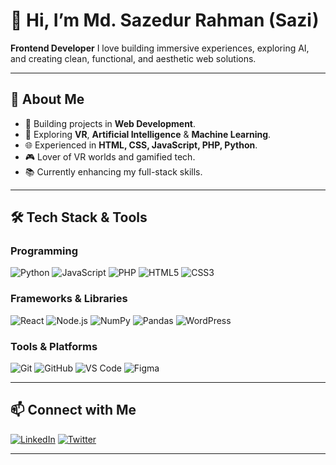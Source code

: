 # 👋 Hi, I’m Md. Sazedur Rahman (Sazi)

**Frontend Developer** 
I love building immersive experiences, exploring AI, and creating clean, functional, and aesthetic web solutions.  

---

## 🌟 About Me
- 🚀 Building projects in **Web Development**.  
- 🤖 Exploring **VR**, **Artificial Intelligence** & **Machine Learning**.  
- 🌐 Experienced in **HTML, CSS, JavaScript, PHP, Python**.  
- 🎮 Lover of VR worlds and gamified tech.  
- 📚 Currently enhancing my full-stack skills.  

---

## 🛠️ Tech Stack & Tools

### Programming
![Python](https://img.shields.io/badge/-Python-3776AB?style=flat&logo=python&logoColor=white)
![JavaScript](https://img.shields.io/badge/-JavaScript-F7DF1E?style=flat&logo=javascript&logoColor=black)
![PHP](https://img.shields.io/badge/-PHP-777BB4?style=flat&logo=php&logoColor=white)
![HTML5](https://img.shields.io/badge/-HTML5-E34F26?style=flat&logo=html5&logoColor=white)
![CSS3](https://img.shields.io/badge/-CSS3-1572B6?style=flat&logo=css3&logoColor=white)

### Frameworks & Libraries
![React](https://img.shields.io/badge/-React-61DAFB?style=flat&logo=react&logoColor=black)
![Node.js](https://img.shields.io/badge/-Node.js-339933?style=flat&logo=node.js&logoColor=white)
![NumPy](https://img.shields.io/badge/-NumPy-013243?style=flat)
![Pandas](https://img.shields.io/badge/-Pandas-150458?style=flat)
![WordPress](https://img.shields.io/badge/-WordPress-21759B?style=flat&logo=wordpress&logoColor=white)

### Tools & Platforms
![Git](https://img.shields.io/badge/-Git-F05032?style=flat&logo=git&logoColor=white)
![GitHub](https://img.shields.io/badge/-GitHub-181717?style=flat&logo=github&logoColor=white)
![VS Code](https://img.shields.io/badge/-VS%20Code-0078D7?style=flat&logo=visual-studio-code&logoColor=white)
![Figma](https://img.shields.io/badge/-Figma-F24E1E?style=flat&logo=figma&logoColor=white)

---

## 📫 Connect with Me
[![LinkedIn](https://img.shields.io/badge/-LinkedIn-0A66C2?style=flat&logo=linkedin&logoColor=white)]([https://linkedin.com/in/your-linkedin](https://www.linkedin.com/in/md-sazedur-rahman-7a0103328/))
[![Twitter](https://img.shields.io/badge/-Twitter-1DA1F2?style=flat&logo=twitter&logoColor=white)]([https://twitter.com/your-twitter](https://x.com/sazi_zZz))


---

